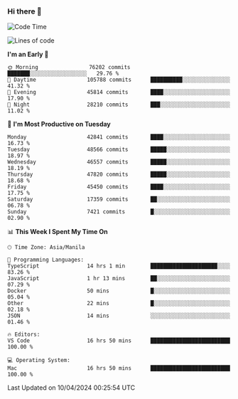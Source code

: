 ### Hi there 👋

<!--START_SECTION:waka-->
![Code Time](http://img.shields.io/badge/Code%20Time-5%2C026%20hrs%2032%20mins-blue)

![Lines of code](https://img.shields.io/badge/From%20Hello%20World%20I%27ve%20Written-113.9%20million%20lines%20of%20code-blue)

**I'm an Early 🐤** 

```text
🌞 Morning                76202 commits       ███████░░░░░░░░░░░░░░░░░░   29.76 % 
🌆 Daytime                105788 commits      ██████████░░░░░░░░░░░░░░░   41.32 % 
🌃 Evening                45814 commits       ████░░░░░░░░░░░░░░░░░░░░░   17.90 % 
🌙 Night                  28210 commits       ███░░░░░░░░░░░░░░░░░░░░░░   11.02 % 
```
📅 **I'm Most Productive on Tuesday** 

```text
Monday                   42841 commits       ████░░░░░░░░░░░░░░░░░░░░░   16.73 % 
Tuesday                  48566 commits       █████░░░░░░░░░░░░░░░░░░░░   18.97 % 
Wednesday                46557 commits       █████░░░░░░░░░░░░░░░░░░░░   18.19 % 
Thursday                 47820 commits       █████░░░░░░░░░░░░░░░░░░░░   18.68 % 
Friday                   45450 commits       ████░░░░░░░░░░░░░░░░░░░░░   17.75 % 
Saturday                 17359 commits       ██░░░░░░░░░░░░░░░░░░░░░░░   06.78 % 
Sunday                   7421 commits        █░░░░░░░░░░░░░░░░░░░░░░░░   02.90 % 
```


📊 **This Week I Spent My Time On** 

```text
🕑︎ Time Zone: Asia/Manila

💬 Programming Languages: 
TypeScript               14 hrs 1 min        █████████████████████░░░░   83.26 % 
JavaScript               1 hr 13 mins        ██░░░░░░░░░░░░░░░░░░░░░░░   07.29 % 
Docker                   50 mins             █░░░░░░░░░░░░░░░░░░░░░░░░   05.04 % 
Other                    22 mins             █░░░░░░░░░░░░░░░░░░░░░░░░   02.18 % 
JSON                     14 mins             ░░░░░░░░░░░░░░░░░░░░░░░░░   01.46 % 

🔥 Editors: 
VS Code                  16 hrs 50 mins      █████████████████████████   100.00 % 

💻 Operating System: 
Mac                      16 hrs 50 mins      █████████████████████████   100.00 % 
```


 Last Updated on 10/04/2024 00:25:54 UTC
<!--END_SECTION:waka-->


<!--
**rad182/rad182** is a ✨ _special_ ✨ repository because its `README.md` (this file) appears on your GitHub profile.

Here are some ideas to get you started:

- 🔭 I’m currently working on ...
- 🌱 I’m currently learning ...
- 👯 I’m looking to collaborate on ...
- 🤔 I’m looking for help with ...
- 💬 Ask me about ...
- 📫 How to reach me: ...
- 😄 Pronouns: ...
- ⚡ Fun fact: ...
-->
